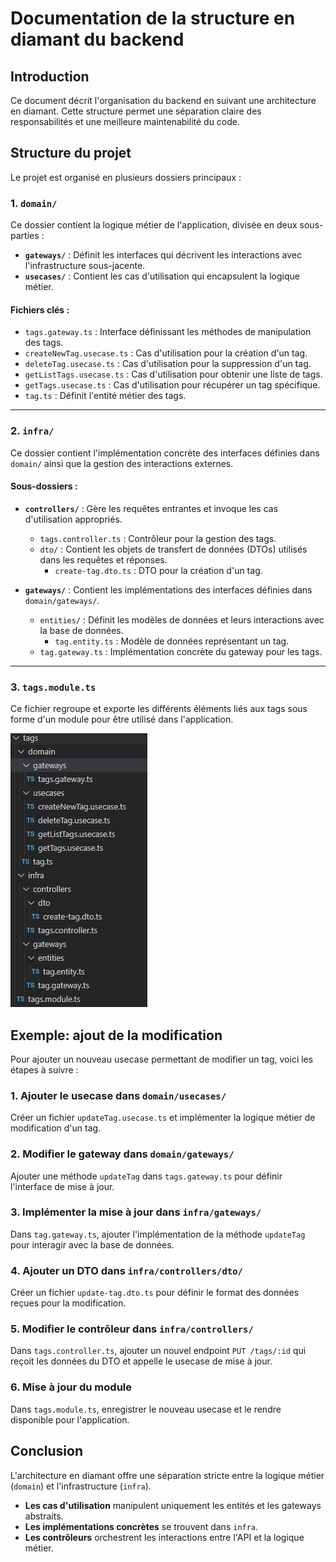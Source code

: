 # Documentation de la structure en diamant du backend

## Introduction
Ce document décrit l'organisation du backend en suivant une architecture en diamant. Cette structure permet une séparation claire des responsabilités et une meilleure maintenabilité du code.

## Structure du projet
Le projet est organisé en plusieurs dossiers principaux :

### 1. `domain/`
Ce dossier contient la logique métier de l'application, divisée en deux sous-parties :
- **`gateways/`** : Définit les interfaces qui décrivent les interactions avec l'infrastructure sous-jacente.
- **`usecases/`** : Contient les cas d'utilisation qui encapsulent la logique métier.

#### Fichiers clés :
- `tags.gateway.ts` : Interface définissant les méthodes de manipulation des tags.
- `createNewTag.usecase.ts` : Cas d'utilisation pour la création d'un tag.
- `deleteTag.usecase.ts` : Cas d'utilisation pour la suppression d'un tag.
- `getListTags.usecase.ts` : Cas d'utilisation pour obtenir une liste de tags.
- `getTags.usecase.ts` : Cas d'utilisation pour récupérer un tag spécifique.
- `tag.ts` : Définit l'entité métier des tags.

---

### 2. `infra/`
Ce dossier contient l'implémentation concrète des interfaces définies dans `domain/` ainsi que la gestion des interactions externes.

#### Sous-dossiers :
- **`controllers/`** : Gère les requêtes entrantes et invoque les cas d'utilisation appropriés.
  - `tags.controller.ts` : Contrôleur pour la gestion des tags.
  - `dto/` : Contient les objets de transfert de données (DTOs) utilisés dans les requêtes et réponses.
    - `create-tag.dto.ts` : DTO pour la création d'un tag.

- **`gateways/`** : Contient les implémentations des interfaces définies dans `domain/gateways/`.
  - `entities/` : Définit les modèles de données et leurs interactions avec la base de données.
    - `tag.entity.ts` : Modèle de données représentant un tag.
  - `tag.gateway.ts` : Implémentation concrète du gateway pour les tags.

---

### 3. `tags.module.ts`
Ce fichier regroupe et exporte les différents éléments liés aux tags sous forme d'un module pour être utilisé dans l'application.

![Exemple de structure en diamant](../../../static/img/Hex-Architecture-Tags.png)


## Exemple: ajout de la modification
Pour ajouter un nouveau usecase permettant de modifier un tag, voici les étapes à suivre :

### 1. Ajouter le usecase dans `domain/usecases/`
Créer un fichier `updateTag.usecase.ts` et implémenter la logique métier de modification d'un tag.

### 2. Modifier le gateway dans `domain/gateways/`
Ajouter une méthode `updateTag` dans `tags.gateway.ts` pour définir l'interface de mise à jour.

### 3. Implémenter la mise à jour dans `infra/gateways/`
Dans `tag.gateway.ts`, ajouter l'implémentation de la méthode `updateTag` pour interagir avec la base de données.

### 4. Ajouter un DTO dans `infra/controllers/dto/`
Créer un fichier `update-tag.dto.ts` pour définir le format des données reçues pour la modification.

### 5. Modifier le contrôleur dans `infra/controllers/`
Dans `tags.controller.ts`, ajouter un nouvel endpoint `PUT /tags/:id` qui reçoit les données du DTO et appelle le usecase de mise à jour.

### 6. Mise à jour du module
Dans `tags.module.ts`, enregistrer le nouveau usecase et le rendre disponible pour l'application.

## Conclusion
L'architecture en diamant offre une séparation stricte entre la logique métier (`domain`) et l'infrastructure (`infra`).
- **Les cas d'utilisation** manipulent uniquement les entités et les gateways abstraits.
- **Les implémentations concrètes** se trouvent dans `infra`.
- **Les contrôleurs** orchestrent les interactions entre l'API et la logique métier.
